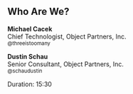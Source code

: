 ## Who Are We?

<strong>Michael Cacek</strong><br>
Chief Technologist, Object Partners, Inc.<br>
<small>@threeistoomany</small>

<strong>Dustin Schau</strong><br>
Senior Consultant, Object Partners, Inc.<br>
<small>@schaudustin</small>

<aside class="notes">
  Duration: 15:30
</aside>
